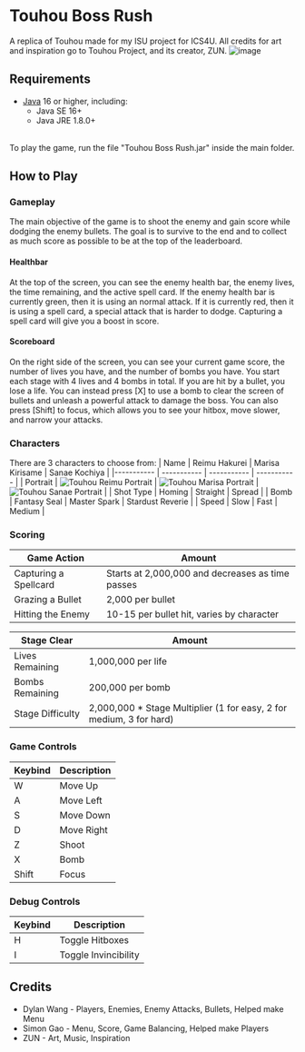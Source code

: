 # Touhou Boss Rush
A replica of Touhou made for my ISU project for ICS4U. All credits for art and inspiration go to Touhou Project, and its creator, ZUN.
![image](https://github.com/user-attachments/assets/e5aa1d4e-4351-4bfc-bdc1-713798caccba)

## Requirements
- [Java](https://www.java.com/en/download/ "Java Download") 16 or higher, including:
  - Java SE 16+
  - Java JRE 1.8.0+
<br>
To play the game, run the file "Touhou Boss Rush.jar" inside the main folder.

## How to Play
### Gameplay
The main objective of the game is to shoot the enemy and gain score while dodging the enemy bullets. The goal is to survive to the end and to collect as much score as possible to be at the top of the leaderboard.

#### Healthbar
At the top of the screen,  you can see the enemy health bar, the enemy lives, the time remaining, and the active spell card. If the enemy health bar is currently green, then it is using an normal attack. If it is currently red, then it is using a spell card, a special attack that is harder to dodge. Capturing a spell card will give you a boost in score.

#### Scoreboard
On the right side of the screen, you can see your current game score, the number of lives you have, and the number of bombs you have. You start each stage with 4 lives and 4 bombs in total. If you are hit by a bullet, you lose a life. You can instead press [X] to use a bomb to clear the screen of bullets and unleash a powerful attack to damage the boss. You can also press [Shift] to focus, which allows you to see your hitbox, move slower, and narrow your attacks.

### Characters
There are 3 characters to choose from:
| Name | Reimu Hakurei              | Marisa Kirisame         | Sanae Kochiya |
|----------- | -----------                | -----------             | ----------- |
| Portrait | ![Touhou Reimu Portrait](https://github.com/user-attachments/assets/164e7128-95cd-455a-bd2e-4a147c6b2295) | ![Touhou Marisa Portrait](https://github.com/user-attachments/assets/f4818384-7051-4f08-8ae6-531892c98f50) | ![Touhou Sanae Portrait](https://github.com/user-attachments/assets/2856435f-1705-4c54-ac68-5bf6c1270268) |
| Shot Type | Homing | Straight | Spread |
| Bomb | Fantasy Seal | Master Spark | Stardust Reverie |
| Speed | Slow | Fast | Medium |

### Scoring
| Game Action                | Amount                                                             |
| -----------                | -----------                                                        |
| Capturing a Spellcard      | Starts at 2,000,000 and decreases as time passes                   |
| Grazing a Bullet           | 2,000 per bullet                                                   |
| Hitting the Enemy          | 10-15 per bullet hit, varies by character                          |

| Stage Clear                | Amount                                                             |
| -----------                | -----------                                                        |
| Lives Remaining            | 1,000,000 per life                                                 |
| Bombs Remaining            | 200,000 per bomb                                                   |
| Stage Difficulty           | 2,000,000 * Stage Multiplier (1 for easy, 2 for medium, 3 for hard)|

### Game Controls
| Keybind      | Description          |
| -----------  | -----------          |
| W            | Move Up              |
| A            | Move Left            |
| S            | Move Down            |
| D            | Move Right           |
| Z            | Shoot                |
| X            | Bomb                 |
| Shift        | Focus                |

### Debug Controls
| Keybind      | Description          |
| -----------  | -----------          |
| H            | Toggle Hitboxes      |
| I            | Toggle Invincibility |

## Credits
- Dylan Wang - Players, Enemies, Enemy Attacks, Bullets, Helped make Menu <br>
- Simon Gao - Menu, Score, Game Balancing, Helped make Players <br>
- ZUN - Art, Music, Inspiration
